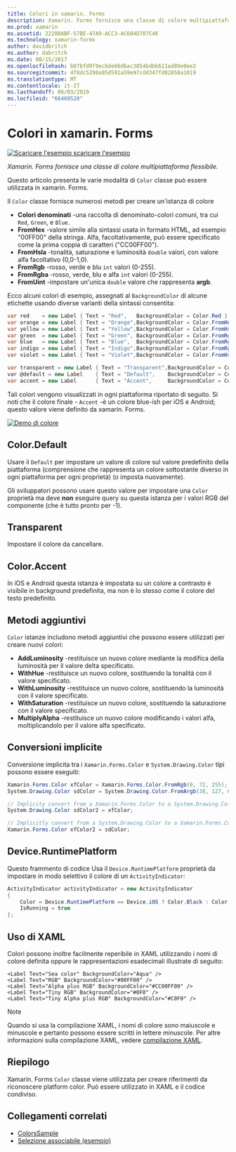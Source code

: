 ```yaml
---
title: Colori in xamarin. Forms
description: Xamarin. Forms fornisce una classe di colore multipiattaforma flessibile. Questo articolo illustra le funzionalità fornite dalla classe colore e come usarlo.
ms.prod: xamarin
ms.assetid: 22288ABF-57BE-47A9-ACC3-AC604D787C46
ms.technology: xamarin-forms
author: davidbritch
ms.author: dabritch
ms.date: 08/15/2017
ms.openlocfilehash: b07bfd9f9ecbde66dbac3854bdbb611ad89e0ee2
ms.sourcegitcommit: 4f8dc5298a95d591a59e97cdd347fd82858a1019
ms.translationtype: MT
ms.contentlocale: it-IT
ms.lasthandoff: 06/03/2019
ms.locfileid: "66469520"
---
```

# <a name="colors-in-xamarinforms"></a>Colori in xamarin. Forms

[![Scaricare l'esempio](~/media/shared/download.png) scaricare l'esempio](https://developer.xamarin.com/samples/WorkingWithColors)

_Xamarin. Forms fornisce una classe di colore multipiattaforma flessibile._

Questo articolo presenta le varie modalità di `Color` classe può essere utilizzata in xamarin. Forms.

Il `Color` classe fornisce numerosi metodi per creare un'istanza di colore

-  **Colori denominati** -una raccolta di denominato-colori comuni, tra cui `Red`, `Green`, e `Blue`.
-  **FromHex** -valore simile alla sintassi usata in formato HTML, ad esempio "00FF00" della stringa. Alfa, facoltativamente, può essere specificato come la prima coppia di caratteri ("CC00FF00").
-  **FromHsla** -tonalità, saturazione e luminosità `double` valori, con valore alfa facoltativo (0,0-1,0).
-  **FromRgb** -rosso, verde e blu `int` valori (0-255).
-  **FromRgba** -rosso, verde, blu e alfa `int` valori (0-255).
-  **FromUint** -impostare un'unica `double` valore che rappresenta **argb**.

Ecco alcuni colori di esempio, assegnati al `BackgroundColor` di alcune etichette usando diverse varianti della sintassi consentita:

```csharp
var red    = new Label { Text = "Red",   BackgroundColor = Color.Red };
var orange = new Label { Text = "Orange",BackgroundColor = Color.FromHex("FF6A00") };
var yellow = new Label { Text = "Yellow",BackgroundColor = Color.FromHsla(0.167, 1.0, 0.5, 1.0) };
var green  = new Label { Text = "Green", BackgroundColor = Color.FromRgb (38, 127, 0) };
var blue   = new Label { Text = "Blue",  BackgroundColor = Color.FromRgba(0, 38, 255, 255) };
var indigo = new Label { Text = "Indigo",BackgroundColor = Color.FromRgb (0, 72, 255) };
var violet = new Label { Text = "Violet",BackgroundColor = Color.FromHsla(0.82, 1, 0.25, 1) };

var transparent = new Label { Text = "Transparent",BackgroundColor = Color.Transparent };
var @default = new Label    { Text = "Default",    BackgroundColor = Color.Default };
var accent = new Label      { Text = "Accent",     BackgroundColor = Color.Accent };
```

Tali colori vengono visualizzati in ogni piattaforma riportato di seguito. Si noti che il colore finale - `Accent` -è un colore blue-ish per iOS e Android; questo valore viene definito da xamarin. Forms.

 [![Demo di colore](colors-images/colors-sml.png "colore Demo")](colors-images/colors.png#lightbox "Demo di colore")

## <a name="colordefault"></a>Color.Default

Usare il `Default` per impostare un valore di colore sul valore predefinito della piattaforma (comprensione che rappresenta un colore sottostante diverso in ogni piattaforma per ogni proprietà) (o imposta nuovamente).

Gli sviluppatori possono usare questo valore per impostare una `Color` proprietà ma deve **non** eseguire query su questa istanza per i valori RGB del componente (che è tutto pronto per -1).

## <a name="colortransparent"></a>Transparent

Impostare il colore da cancellare.

## <a name="coloraccent"></a>Color.Accent

In iOS e Android questa istanza è impostata su un colore a contrasto è visibile in background predefinita, ma non è lo stesso come il colore del testo predefinito.

## <a name="additional-methods"></a>Metodi aggiuntivi

`Color` istanze includono metodi aggiuntivi che possono essere utilizzati per creare nuovi colori:

-  **AddLuminosity** -restituisce un nuovo colore mediante la modifica della luminosità per il valore delta specificato.
-  **WithHue** -restituisce un nuovo colore, sostituendo la tonalità con il valore specificato.
-  **WithLuminosity** -restituisce un nuovo colore, sostituendo la luminosità con il valore specificato.
-  **WithSaturation** -restituisce un nuovo colore, sostituendo la saturazione con il valore specificato.
-  **MultiplyAlpha** -restituisce un nuovo colore modificando i valori alfa, moltiplicandolo per il valore alfa specificato.

## <a name="implicit-conversions"></a>Conversioni implicite

Conversione implicita tra i `Xamarin.Forms.Color` e `System.Drawing.Color` tipi possono essere eseguiti:

```csharp
Xamarin.Forms.Color xfColor = Xamarin.Forms.Color.FromRgb(0, 72, 255);
System.Drawing.Color sdColor = System.Drawing.Color.FromArgb(38, 127, 0);

// Implicity convert from a Xamarin.Forms.Color to a System.Drawing.Color
System.Drawing.Color sdColor2 = xfColor;

// Implicitly convert from a System.Drawing.Color to a Xamarin.Forms.Color
Xamarin.Forms.Color xfColor2 = sdColor;
```

## <a name="deviceruntimeplatform"></a>Device.RuntimePlatform

Questo frammento di codice Usa il `Device.RuntimePlatform` proprietà da impostare in modo selettivo il colore di un `ActivityIndicator`:

```csharp
ActivityIndicator activityIndicator = new ActivityIndicator
{
    Color = Device.RuntimePlatform == Device.iOS ? Color.Black : Color.Default,
    IsRunning = true
};
```

## <a name="using-from-xaml"></a>Uso di XAML

Colori possono inoltre facilmente reperibile in XAML utilizzando i nomi di colore definita oppure le rappresentazioni esadecimali illustrate di seguito:

```xaml
<Label Text="Sea color" BackgroundColor="Aqua" />
<Label Text="RGB" BackgroundColor="#00FF00" />
<Label Text="Alpha plus RGB" BackgroundColor="#CC00FF00" />
<Label Text="Tiny RGB" BackgroundColor="#0F0" />
<Label Text="Tiny Alpha plus RGB" BackgroundColor="#C0F0" />
```

> [!NOTE]
> Quando si usa la compilazione XAML, i nomi di colore sono maiuscole e minuscole e pertanto possono essere scritti in lettere minuscole. Per altre informazioni sulla compilazione XAML, vedere [compilazione XAML](~/xamarin-forms/xaml/xamlc.md).

## <a name="summary"></a>Riepilogo

Xamarin. Forms `Color` classe viene utilizzata per creare riferimenti da riconoscere platform color. Può essere utilizzato in XAML e il codice condiviso.


## <a name="related-links"></a>Collegamenti correlati

- [ColorsSample](https://developer.xamarin.com/samples/WorkingWithColors)
- [Selezione associabile (esempio)](https://developer.xamarin.com/samples/xamarin-forms/UserInterface/BindablePicker/)
